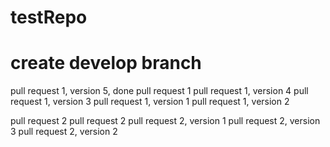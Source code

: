 # testRepo

# create develop branch

pull request 1, version 5, done
pull request 1
pull request 1, version 4
pull request 1, version 3
pull request 1, version 1
pull request 1, version 2

pull request 2
pull request 2
pull request 2, version 1
pull request 2, version 3
pull request 2, version 2